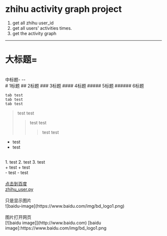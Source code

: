 zhihu activity graph project
====
1. get all zhihu user_id<br />
2. get all users' activities times.<br />
3. get the activity graph<br />



------------

大标题=
==
<br />
中标题-
--

<br />
# 1标题
## 2标题
### 3标题
#### 4标题
##### 5标题
###### 6标题
<br />

    tab test
    tab test
    tab test
  
> test
> test
>> test
>> test
>>> test
>>> test

* test
* test
<br />
1. test
2. test
3. test
<br />
+ test
+ test
<br />
- test
- test
<br />
<br />
<a href='http://www.baidu.com'>点击到百度</a>
<br />
<a href='zhihu_user.py'>zhihu_user.py</a>
<br />
<br />
只是显示图片<br />
![baidu-image](https://www.baidu.com/img/bd_logo1.png)
<br />
<br />
图片打开网页<br />
[![baidu image]](http://www.baidu.com)
[baidu image]:https://www.baidu.com/img/bd_logo1.png
<br />
<br />



